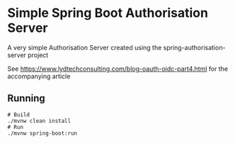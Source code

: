 # Simple Spring Boot Authorisation Server

A very simple Authorisation Server created using the spring-authorisation-server project

See https://www.lydtechconsulting.com/blog-oauth-oidc-part4.html for the accompanying article


## Running

```
# Build
./mvnw clean install
# Run
./mvnw spring-boot:run
```
